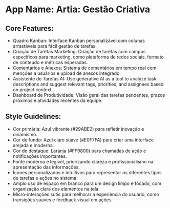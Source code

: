 # **App Name**: Artia: Gestão Criativa

## Core Features:

- Quadro Kanban: Interface Kanban personalizável com colunas arrastáveis para fácil gestão de tarefas.
- Criação de Tarefas Marketing: Criação de tarefas com campos específicos para marketing, como plataforma de redes sociais, formato de conteúdo e métricas esperadas.
- Comentários e Anexos: Sistema de comentários em tempo real com menções a usuários e upload de anexos integrado.
- Assistente de Tarefas AI: Use generative AI as a tool to analyze task descriptions and suggest relevant tags, priorities, and assignees based on project context.
- Dashboard de Produtividade: Visão geral das tarefas pendentes, prazos próximos e atividades recentes da equipe.

## Style Guidelines:

- Cor primária: Azul vibrante (#29ABE2) para refletir inovação e dinamismo.
- Cor de fundo: Azul claro suave (#E0F7FA) para criar uma interface arejada e moderna.
- Cor de destaque: Laranja (#FF9800) para chamadas de ação e notificações importantes.
- Fonte moderna e legível, priorizando clareza e profissionalismo na apresentação das informações.
- Ícones personalizados e intuitivos para representar os diferentes tipos de tarefas e ações no sistema.
- Amplo uso de espaço em branco para um design limpo e focado, com organização clara dos elementos na tela.
- Micro-interações sutis para melhorar a experiência do usuário, como transições suaves e feedback visual em ações.